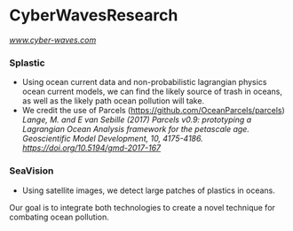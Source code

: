 ﻿# CyberWavesResearch 
*www.cyber-waves.com*
### Splastic
- Using ocean current data and non-probabilistic lagrangian physics ocean current models, we can find the likely source of trash in oceans, as well as the likely path ocean pollution will take.
- We credit the use of Parcels (https://github.com/OceanParcels/parcels)
*Lange, M. and E van Sebille (2017) Parcels v0.9: prototyping a Lagrangian Ocean Analysis framework for the petascale age. Geoscientific Model Development, 10, 4175-4186. https://doi.org/10.5194/gmd-2017-167*

### SeaVision
- Using satellite images, we detect large patches of plastics in oceans.


Our goal is to integrate both technologies to create a novel technique for combating ocean pollution.
